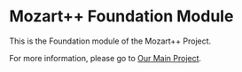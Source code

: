 Mozart++ Foundation Module
====================

This is the Foundation module of the Mozart++ Project.

For more information, please go to [Our Main Project](https://github.com/libmozart/mozart).
